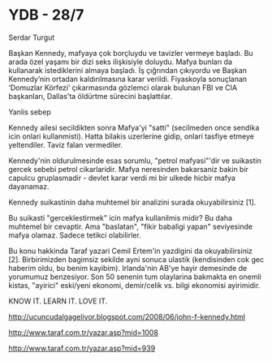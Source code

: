 # YDB - 28/7

Serdar Turgut

Başkan Kennedy, mafyaya çok borçluydu ve tavizler vermeye başladı. Bu arada özel yaşamı bir dizi seks ilişkisiyle doluydu. Mafya bunları da kullanarak istediklerini almaya başladı. İş çığrından çıkıyordu ve Başkan Kennedy’nin ortadan kaldırılmasına karar verildi. Fiyaskoyla sonuçlanan ‘Domuzlar Körfezi’ çıkarmasında gözlemci olarak bulunan FBI ve CIA başkanları, Dallas’ta öldürtme sürecini başlattılar.

Yanlis sebep

Kennedy ailesi secildikten sonra Mafya'yi "satti" (secilmeden once sendika icin onlari kullanmisti). Hatta bilakis uzerlerine gidip, onlari tasfiye etmeye yeltendiler. Taviz falan vermediler.

Kennedy'nin oldurulmesinde esas sorumlu, "petrol mafyasi"'dir ve suikastin gercek sebebi petrol cikarlaridir. Mafya neresinden bakarsaniz bakin bir capulcu gruplasmadir - devlet karar verdi mi bir ulkede hicbir mafya dayanamaz.

Kennedy suikastinin daha muhtemel bir analizini surada  okuyabilirsiniz [1].

Bu suikasti "gerceklestirmek" icin mafya kullanilmis midir? Bu daha muhtemel bir cevaptir. Ama "baslatan", "fikir babaligi yapan" seviyesinde mafya olamaz. Sadece tetikci olabilirler.

Bu konu hakkinda Taraf yazari Cemil Ertem'in yazdigini da okuyabilirsiniz [2]. Birbirimizden bagimsiz sekilde ayni sonuca ulastik (kendisinden cok gec haberim oldu, bu benim kayibim). Irlanda'nin AB'ye hayir demesinde de yorumumuz benzesiyor. Son 50 senenin tum olaylarina bakmakta en onemli kistas, "ayirici" eski/yeni ekonomi, demir/celik vs. bilgi ekonomisi ayirimidir.

KNOW IT. LEARN IT. LOVE IT.


http://ucuncudalgageliyor.blogspot.com/2008/06/john-f-kennedy.html

http://www.taraf.com.tr/yazar.asp?mid=1008

http://www.taraf.com.tr/yazar.asp?mid=939
